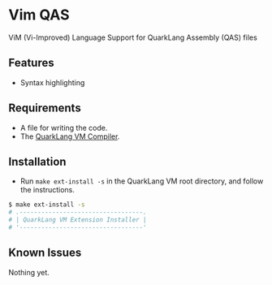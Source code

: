 # Vim QAS

ViM (Vi-Improved) Language Support for QuarkLang Assembly (QAS) files

## Features

- Syntax highlighting

<!-- - Code completion -->
<!-- - Linter -->
<!-- - Easy Compilation/Execution -->

## Requirements

- A file for writing the code.
- The [QuarkLang VM Compiler](https://github.com/Sid110307/quarklang-vm).

## Installation

- Run `make ext-install -s` in the QuarkLang VM root directory, and follow the instructions.

```sh
$ make ext-install -s
# .----------------------------------.
# | QuarkLang VM Extension Installer |
# '----------------------------------'
```

## Known Issues

Nothing yet.
